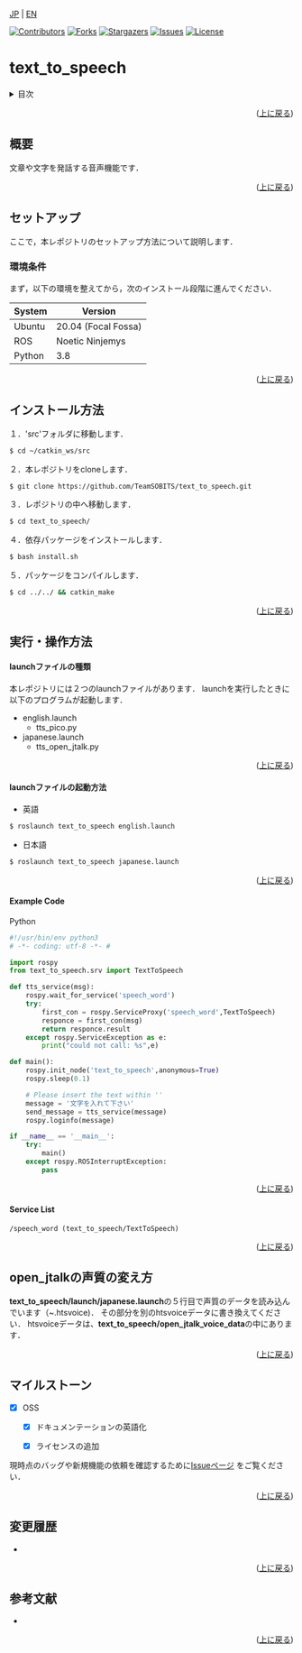 <a name="readme-top"></a>

[JP](README.md) | [EN](README_en.md)

[![Contributors][contributors-shield]][contributors-url]
[![Forks][forks-shield]][forks-url]
[![Stargazers][stars-shield]][stars-url]
[![Issues][issues-shield]][issues-url]
[![License][license-shield]][license-url]


# text_to_speech
<!-- 目次 -->
<details>
  <summary>目次</summary>
  <ol>
    <li>
      <a href="#概要">概要</a>
    </li>
    <li>
      <a href="#セットアップ">セットアップ</a>
      <ul>
        <li><a href="#環境条件">環境条件</a></li>
        <li><a href="#インストール方法">インストール方法</a></li>
      </ul>
    </li>
    <li><a href="#実行・操作方法">実行・操作方法</a></li>
    <li><a href="#マイルストーン">マイルストーン</a></li>
    <li><a href="#変更履歴">変更履歴</a></li>
    <!-- <li><a href="#contributing">Contributing</a></li> -->
    <!-- <li><a href="#license">License</a></li> -->
    <li><a href="#参考文献">参考文献</a></li>
  </ol>
</details>

<p align="right">(<a href="#readme-top">上に戻る</a>)</p>

## 概要

文章や文字を発話する音声機能です．


<p align="right">(<a href="#readme-top">上に戻る</a>)</p>

<!-- セットアップ -->
## セットアップ

ここで，本レポジトリのセットアップ方法について説明します．

### 環境条件

まず，以下の環境を整えてから，次のインストール段階に進んでください．

| System  | Version |
| ------------- | ------------- |
| Ubuntu | 20.04 (Focal Fossa) |
| ROS | Noetic Ninjemys |
| Python | 3.8 |

<p align="right">(<a href="#readme-top">上に戻る</a>)</p>


## インストール方法
１．'src'フォルダに移動します．
```sh
$ cd ~/catkin_ws/src
```

２．本レポジトリをcloneします．
```sh
$ git clone https://github.com/TeamSOBITS/text_to_speech.git
```


３．レポジトリの中へ移動します．
```sh
$ cd text_to_speech/
```


４．依存パッケージをインストールします．
```sh 
$ bash install.sh
```

５．パッケージをコンパイルします．
```sh
$ cd ../../ && catkin_make
```
<p align="right">(<a href="#readme-top">上に戻る</a>)</p>


## 実行・操作方法

#### launchファイルの種類
本レポジトリには２つのlaunchファイルがあります．
launchを実行したときに以下のプログラムが起動します．
- english.launch
    - tts_pico.py
- japanese.launch
    - tts_open_jtalk.py
<p align="right">(<a href="#readme-top">上に戻る</a>)</p>


#### launchファイルの起動方法

- 英語
```sh
$ roslaunch text_to_speech english.launch
```

- 日本語
```sh
$ roslaunch text_to_speech japanese.launch
```
<p align="right">(<a href="#readme-top">上に戻る</a>)</p>

#### Example Code
</details>
<summary>Python</summary>

```py
#!/usr/bin/env python3
# -*- coding: utf-8 -*- #

import rospy
from text_to_speech.srv import TextToSpeech

def tts_service(msg):
    rospy.wait_for_service('speech_word')
    try:
        first_con = rospy.ServiceProxy('speech_word',TextToSpeech)
        responce = first_con(msg)
        return responce.result
    except rospy.ServiceException as e:
        print("could not call: %s",e)

def main():
    rospy.init_node('text_to_speech',anonymous=True)
    rospy.sleep(0.1)

    # Please insert the text within ''
    message = '文字を入れて下さい'
    send_message = tts_service(message)
    rospy.loginfo(message)

if __name__ == '__main__':
    try:
        main()
    except rospy.ROSInterruptException:
        pass

```
</details>

<p align="right">(<a href="#readme-top">上に戻る</a>)</p>

#### Service List
    /speech_word (text_to_speech/TextToSpeech)

<p align="right">(<a href="#readme-top">上に戻る</a>)</p>


## open_jtalkの声質の変え方 
**text_to_speech/launch/japanese.launch**の５行目で声質のデータを読み込んでいます（~.htsvoice)．
その部分を別のhtsvoiceデータに書き換えてください．
htsvoiceデータは、**text_to_speech/open_jtalk_voice_data**の中にあります．

<p align="right">(<a href="#readme-top">上に戻る</a>)</p>

<!-- マイルストーン -->
## マイルストーン

- [x] OSS
    - [x] ドキュメンテーションの英語化
    - [x] ライセンスの追加


現時点のバッグや新規機能の依頼を確認するために[Issueページ](https://github.com/TeamSOBITS/text_to_speech/issues) をご覧ください．

<p align="right">(<a href="#readme-top">上に戻る</a>)</p>

## 変更履歴
 - 

<p align="right">(<a href="#readme-top">上に戻る</a>)</p>

<!-- 参考文献 -->
## 参考文献

* []()

<p align="right">(<a href="#readme-top">上に戻る</a>)</p>

<!-- MARKDOWN LINKS & IMAGES -->
<!-- https://www.markdownguide.org/basic-syntax/#reference-style-links -->
[contributors-shield]: https://img.shields.io/github/contributors/TeamSOBITS/text_to_speech.svg?style=for-the-badge
[contributors-url]: https://github.com/TeamSOBITS/text_to_speech/graphs/contributors
[forks-shield]: https://img.shields.io/github/forks/TeamSOBITS/text_to_speech.svg?style=for-the-badge
[forks-url]: https://github.com/TeamSOBITS/text_to_speech/network/members
[stars-shield]: https://img.shields.io/github/stars/TeamSOBITS/text_to_speech.svg?style=for-the-badge
[stars-url]: https://github.com/TeamSOBITS/text_to_speech/stargazers
[issues-shield]: https://img.shields.io/github/issues/TeamSOBITS/text_to_speech.svg?style=for-the-badge
[issues-url]: https://github.com/TeamSOBITS/text_to_speech/issues
[license-shield]: https://img.shields.io/github/license/TeamSOBITS/text_to_speech.svg?style=for-the-badge
[license-url]: LICENSE
